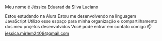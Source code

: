 Meu nome é Jéssica Eduarad da Silva Luciano

Estou estudando na Alura
Estou me desenvolvendo na linguagem JavaScript
Utilizo esse espaço para minha organização e compartilhamento dos meu projetos desenvolvidos
Você pode entrar em contato comigo 📫
jessica.mirlem2409@gmail.com

